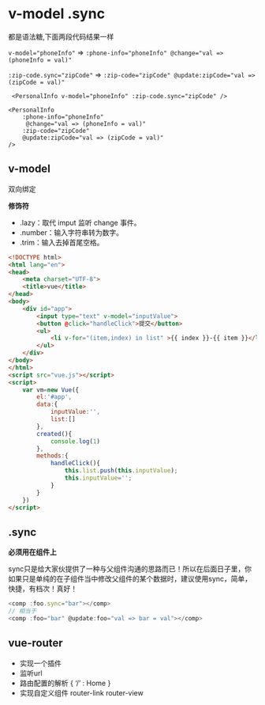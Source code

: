 # v-model .sync

都是语法糖,下面两段代码结果一样

`v-model="phoneInfo"` => `:phone-info="phoneInfo" @change="val => (phoneInfo = val)"`

`:zip-code.sync="zipCode"`  => `:zip-code="zipCode" @update:zipCode="val => (zipCode = val)"`

```vue
 <PersonalInfo v-model="phoneInfo" :zip-code.sync="zipCode" />

<PersonalInfo
    :phone-info="phoneInfo"
     @change="val => (phoneInfo = val)"
    :zip-code="zipCode"
    @update:zipCode="val => (zipCode = val)"
/>
```



## v-model

双向绑定

**修饰符**

- .lazy：取代 imput 监听 change 事件。
- .number：输入字符串转为数字。
- .trim：输入去掉首尾空格。



```html
<!DOCTYPE html>
<html lang="en">
<head>
	<meta charset="UTF-8">
	<title>vue</title>
</head>
<body>
	<div id="app">
		<input type="text" v-model="inputValue">
		<button @click="handleClick">提交</button>
		<ul>
			<li v-for="(item,index) in list" >{{ index }}-{{ item }}</li>
		</ul>
	</div>
</body>
</html>
<script src="vue.js"></script>
<script>
	var vm=new Vue({
		el:'#app',
		data:{
			inputValue:'',
			list:[]
		},
		created(){
			console.log(1)
		},
		methods:{
			handleClick(){
				this.list.push(this.inputValue);
				this.inputValue='';
			}
		}
	})
</script>
```



## .sync

**必须用在组件上**

sync只是给大家伙提供了一种与父组件沟通的思路而已！所以在后面日子里，你如果只是单纯的在子组件当中修改父组件的某个数据时，建议使用sync，简单，快捷，有档次！真好！



```js
<comp :foo.sync="bar"></comp>
// 相当于
<comp :foo="bar" @update:foo="val => bar = val"></comp>
```



## vue-router

- 实现一个插件
- 监听url
- 路由配置的解析 { ‘/’ :  Home }
- 实现自定义组件  router-link   router-view